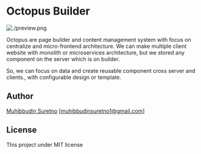 # Octopus Builder

![./preview.png](preview)

Octopus are page builder and content management system with focus on centralize and micro-frontend architecture. We can make multiple client website with monolith or microservices architecture, but we stored any component on the server which is on builder.

So, we can focus on data and create reusable component cross server and clients., with configurable design or template.

## Author

[Muhibbudin Suretno](https://github.com/muhibbudins) [muhibbudinsuretno1@gmail.com]

## License

This project under MIT license